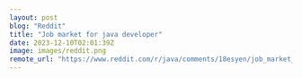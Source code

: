 ```yaml
---
layout: post
blog: "Reddit"
title: "Job market for java developer"
date: 2023-12-10T02:01:39Z
image: images/reddit.png
remote_url: "https://www.reddit.com/r/java/comments/18esyen/job_market_for_java_developer/"
---
```

